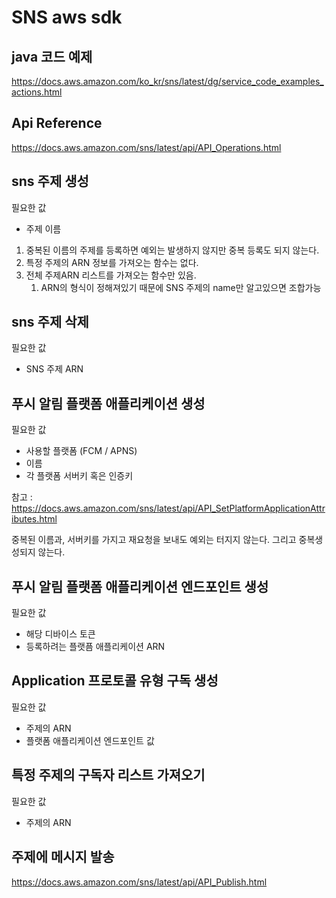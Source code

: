 # SNS aws sdk

## java 코드 예제

https://docs.aws.amazon.com/ko_kr/sns/latest/dg/service_code_examples_actions.html

## Api Reference

https://docs.aws.amazon.com/sns/latest/api/API_Operations.html

## sns 주제 생성

필요한 값

- 주제 이름

1. 중복된 이름의 주제를 등록하면 예외는 발생하지 않지만 중복 등록도 되지 않는다.
2. 특정 주제의 ARN 정보를 가져오는 함수는 없다.
3. 전체 주제ARN 리스트를 가져오는 함수만 있음.
   1. ARN의 형식이 정해져있기 때문에 SNS 주제의 name만 알고있으면 조합가능

## sns 주제 삭제

필요한 값

- SNS 주제 ARN

## 푸시 알림 플랫폼 애플리케이션 생성

필요한 값

- 사용할 플랫폼 (FCM / APNS)
- 이름
- 각 플랫폼 서버키 혹은 인증키

참고 : https://docs.aws.amazon.com/sns/latest/api/API_SetPlatformApplicationAttributes.html

중복된 이름과, 서버키를 가지고 재요청을 보내도 예외는 터지지 않는다. 그리고 중복생성되지 않는다.

## 푸시 알림 플랫폼 애플리케이션 엔드포인트 생성

필요한 값

- 해당 디바이스 토큰
- 등록하려는 플랫픔 애플리케이션 ARN

## Application 프로토콜 유형 구독 생성

필요한 값

- 주제의 ARN
- 플랫폼 애플리케이션 엔드포인트 값

## 특정 주제의 구독자 리스트 가져오기

필요한 값

- 주제의 ARN

## 주제에 메시지 발송

https://docs.aws.amazon.com/sns/latest/api/API_Publish.html

